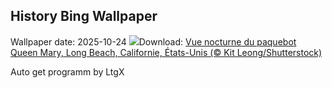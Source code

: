 ## History Bing Wallpaper
Wallpaper date: 2025-10-24
![](https://www.bing.com/th?id=OHR.QueenMary_FR-FR8887233581_UHD.jpg&w=1000)Download: [Vue nocturne du paquebot Queen Mary, Long Beach, Californie, États-Unis (© Kit Leong/Shutterstock)](https://www.bing.com/th?id=OHR.QueenMary_FR-FR8887233581_UHD.jpg)

Auto get programm by LtgX
